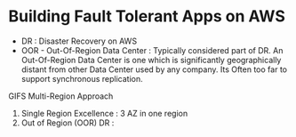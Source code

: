 # Building Fault Tolerant Apps on AWS
- DR : Disaster Recovery on AWS
- OOR - Out-Of-Region Data Center : Typically considered part of DR. An Out-Of-Region Data Center is one which is significantly geographically distant from other Data Center used by any company.  Its Often too far to support synchronous replication.  


GIFS Multi-Region Approach
1. Single Region Excellence : 3 AZ in one region
2. Out of Region (OOR) DR : 
